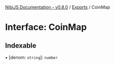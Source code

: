 [NibiJS Documentation - v0.8.0](../intro.md) / [Exports](../modules.md) / CoinMap

# Interface: CoinMap

## Indexable

▪ [denom: `string`]: `number`
